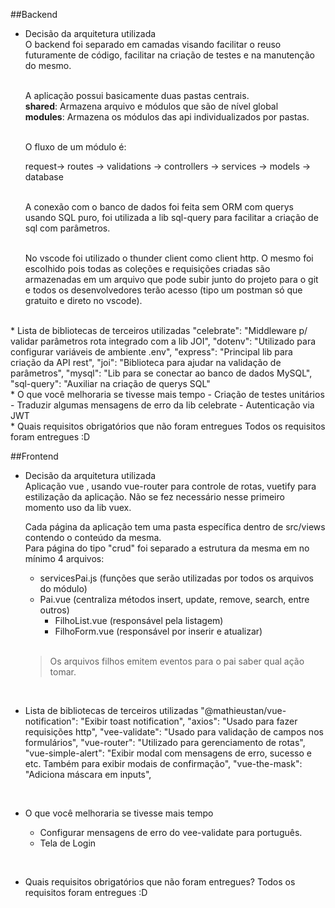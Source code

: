 ##Backend
* Decisão da arquitetura utilizada<br>
    O backend foi separado em camadas visando facilitar o reuso futuramente de código, facilitar na criação de testes e na manutenção do mesmo.<br>

    <br>
    A aplicação possui basicamente duas pastas centrais.
    <br><b>shared</b>: Armazena arquivo e módulos que são de nível global
    <br><b>modules</b>: Armazena os módulos das api individualizados por pastas. 
    
    <br>O fluxo de um módulo é:

    request-> routes -> validations -> controllers -> services -> models -> database

    <br>A conexão com o banco de dados foi feita sem ORM com querys usando SQL puro, foi utilizada a lib sql-query para facilitar a criação de sql com parâmetros.

    <br>
    No vscode foi utilizado o thunder client como client http. O mesmo foi escolhido pois todas as coleções e requisições criadas são armazenadas em um arquivo que pode subir junto do projeto para o git e todos os desenvolvedores terão acesso (tipo um postman só que gratuito e direto no vscode).
<br>
* Lista de bibliotecas de terceiros utilizadas
    "celebrate": "Middleware p/ validar parâmetros rota integrado com a lib JOI",
    "dotenv": "Utilizado para configurar variáveis de ambiente .env",
    "express": "Principal lib para criação da API rest",
    "joi": "Biblioteca para ajudar na validação de parâmetros",
    "mysql": "Lib para se conectar ao banco de dados MySQL",
    "sql-query": "Auxiliar na criação de querys SQL"
<br>
* O que você melhoraria se tivesse mais tempo
    - Criação de testes unitários
    - Traduzir algumas mensagens de erro da lib celebrate
    - Autenticação via JWT
<br>
* Quais requisitos obrigatórios que não foram entregues
    Todos os requisitos foram entregues :D

##Frontend

* Decisão da arquitetura utilizada<br>
    Aplicação vue , usando vue-router para controle de rotas, vuetify para estilização da aplicação. Não se fez necessário nesse primeiro momento uso da lib vuex. <br>
    
    Cada página da aplicação tem uma pasta específica dentro de src/views contendo o conteúdo da mesma.
    <br>
    Para página do tipo "crud" foi separado a estrutura da mesma em no mínimo 4 arquivos:
    - servicesPai.js (funções que serão utilizadas por todos os arquivos do módulo)
    - Pai.vue (centraliza métodos insert, update, remove, search, entre outros)
        - FilhoList.vue (responsável pela listagem)
        - FilhoForm.vue (responsável por inserir e atualizar)
    <br>
    <blockquote>Os arquivos filhos emitem eventos para o pai saber qual ação tomar.</blockquote>
<br>

* Lista de bibliotecas de terceiros utilizadas
    "@mathieustan/vue-notification": "Exibir toast notification",
    "axios": "Usado para fazer requisições http",
    "vee-validate": "Usado para validação de campos nos formulários",
    "vue-router": "Utilizado para gerenciamento de rotas",
    "vue-simple-alert": "Exibir modal com mensagens de erro, sucesso e etc. Também para exibir modais de confirmação",
    "vue-the-mask": "Adiciona máscara em inputs",

<br>

* O que você melhoraria se tivesse mais tempo

    - Configurar mensagens de erro do vee-validate para português.
    - Tela de Login

<br>

* Quais requisitos obrigatórios que não foram entregues?
    Todos os requisitos foram entregues :D